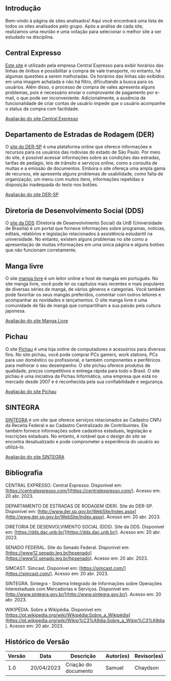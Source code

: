 ## Introdução

Bem-vindo à página de sites analisados! Aqui você encontrará uma lista de todos os sites analisados pelo grupo. Após a análise de cada site, realizamos uma reunião e uma votação para selecionar o melhor site a ser estudado na disciplina.

## Central Expresso

[Este site](https://centralexpresso.com/ "Link para o site da Central Expresso") é utilizado pela empresa Central Expresso para exibir horários das linhas de ônibus e possibilitar a compra de vale transporte, no entanto, há algumas questões a serem melhoradas. Os horários das linhas são exibidos em uma imagem achatada e não há filtro, dificultando a busca para os usuários. Além disso, o processo de compra de vales apresenta alguns problemas, pois é necessário enviar o comprovante de pagamento por e-mail, o que pode ser inconveniente. Adicionalmente, a ausência da funcionalidade de criar contas de usuário impede que o usuário acompanhe o status da compra com facilidade.

[Avaliação do site Central Expresso](../pdfs/avaliacaoexpresso.pdf)

## Departamento de Estradas de Rodagem (DER)

O [site do DER-SP](http://www.der.sp.gov.br/WebSite/Index.aspx "Link para o site do DER-SP") é uma plataforma online que oferece informações e recursos para os usuários das rodovias do estado de São Paulo. Por meio do site, é possível acessar informações sobre as condições das estradas, tarifas de pedágio, leis de trânsito e serviços online, como a consulta de multas e a emissão de documentos. Embora o site ofereça uma ampla gama de recursos, ele apresenta alguns problemas de usabilidade, como falta de organização, um menu com muitos itens, informações repetidas e disposição inadequada do texto nos botões.


[Avaliação do site DER-SP](../pdfs/avaliacaodersp.pdf)

## Diretoria de Desenvolvimento Social (DDS)

O [site da DDS](https://dds.dac.unb.br/ "Link para o site da DDS") (Diretoria de Desenvolvimento Social) da UnB (Universidade de Brasília) é um portal que fornece informações sobre programas, notícias, editais, relatórios e legislação relacionados à assistência estudantil na universidade. No entanto, existem alguns problemas no site como a apresentação de muitas informações em uma única página e alguns botões que não funcionam corretamente.

## Manga livre

O site [manga livre](https://mangalivre.net/) é um leitor online e host de mangás em português. No site manga livre, você pode ler os capítulos mais recentes e mais populares de diversas séries de mangá, de vários gêneros e categorias. Você também pode favoritar os seus mangás preferidos, comentar com outros leitores e acompanhar as novidades e lançamentos. O site manga livre é uma comunidade de fãs de mangá que compartilham a sua paixão pela cultura japonesa.

[Avaliação do site Manga Livre](../pdfs/avaliacaoMangaLivre.pdf)

## Pichau

O site [Pichau](https://www.pichau.com.br/) é uma loja online de computadores e acessórios para diversos fins. No site pichau, você pode comprar PCs gamers, work stations, PCs para uso doméstico ou profissional, e também componentes e periféricos para melhorar o seu desempenho. O site pichau oferece produtos de qualidade, preços competitivos e entrega rápida para todo o Brasil. O site pichau é uma iniciativa da Pichau Informática, uma empresa que está no mercado desde 2007 e é reconhecida pela sua confiabilidade e segurança.

[Avaliação do site Pichau](../pdfs/avaliacaoPichau.pdf)

## SINTEGRA

[SINTEGRA](http://www.sintegra.gov.br/ "Link para o site deo SINTEGRA") é um site que oferece serviços relacionados ao Cadastro CNPJ da Receita Federal e ao Cadastro Centralizado de Contribuintes. Ele também fornece informações sobre cadastros estaduais, legislação e inscrições estaduais. No entanto, é notável que o design do site se encontra desatualizado e pode comprometer a experiência do usuário ao utilizá-lo.

[Avaliação do site SINTEGRA](../pdfs/avaliacaoSintegra.pdf)

## Bibliografia

CENTRAL EXPRESSO. Central Expresso. Disponível em: [https://centralexpresso.com/](https://centralexpresso.com/). Acesso em: 20 abr. 2023.

DEPARTAMENTO DE ESTRADAS DE RODAGEM (DER). Site do DER-SP. Disponível em: [http://www.der.sp.gov.br/WebSite/Index.aspx](http://www.der.sp.gov.br/WebSite/Index.aspx). Acesso em: 20 abr. 2023.

DIRETORIA DE DESENVOLVIMENTO SOCIAL (DDS). Site da DDS. Disponível em: [https://dds.dac.unb.br/](https://dds.dac.unb.br/). Acesso em: 20 abr. 2023.

SENADO FEDERAL. Site do Senado Federal. Disponível em: [https://www12.senado.leg.br/hpsenado](https://www12.senado.leg.br/hpsenado). Acesso em: 20 abr. 2023.

SIMCAST. Simcast. Disponível em: [https://simcast.com/](https://simcast.com/). Acesso em: 20 abr. 2023.

SINTEGRA. Sintegra - Sistema Integrado de Informações sobre Operações Interestaduais com Mercadorias e Serviços. Disponível em: [http://www.sintegra.gov.br/](http://www.sintegra.gov.br/). Acesso em: 20 abr. 2023.

WIKIPÉDIA. Sobre a Wikipédia. Disponível em: [https://pt.wikipedia.org/wiki/Wikipédia:Sobre_a_Wikipédia](https://pt.wikipedia.org/wiki/Wikip%C3%A9dia:Sobre_a_Wikip%C3%A9dia). Acesso em: 20 abr. 2023.

## Histórico de Versão

| Versão | Data       | Descrição            | Autor(es) | Revisor(es) |
| ------- | ---------- | ---------------------- | --------- | ----------- |
| 1.0     | 20/04/2023 | Criação do documento | Samuel    | Chaydson    |
